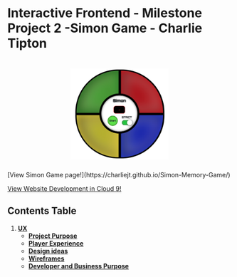 # Interactive Frontend - Milestone Project 2 -Simon Game - Charlie Tipton

<h1 align="center">
<img src="readme-images/design-images/main-simon-board.png" width=220 alt="Simon Board">
</h1>
[View Simon Game page!](https://charliejt.github.io/Simon-Memory-Game/)

[View Website Development in Cloud 9!](https://ide.c9.io/charliejt/interactive_frontend_project)


## Contents Table

1. [**UX**](#ux)
    - [**Project Purpose**](#project-purpose)
    - [**Player Experience**](#player-experience)
    - [**Design ideas**](#design-choices)
    - [**Wireframes**](#wireframes)
    - [**Developer and Business Purpose**](#developer-and-Business-Goals)
